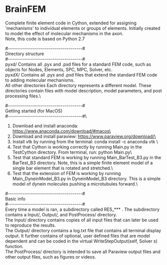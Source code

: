 # BrainFEM
Complete finite element code in Cython, extended for assigning 'mechanisms' to individual elements or groups of elements. Initially created to model the effect of molecular mechanisms in the axon.\
Note, this code is based on Python 2.7

#-------------------------------------#\
Directory structure\
#-------------------------------------#\
pyxd/                     Contains all .pyx and .pxd files for a standard FEM code, such as objects for Nodes, Elements, SPC, MPC, Solver, etc.\
pyxdX/                    Contains all .pyx and .pxd files that extend the standard FEM code to adding molecular mechanisms.\
All other directories     Each directory represents a different model. These directories contain files with model description, model parameters, and post processing files.\


#-------------------------------------#\
Getting started (for MacOS)\
#-------------------------------------#\
1) Download and install anaconda: https://www.anaconda.com/download/#macos\
2) Download and install paraview: https://www.paraview.org/download/\
3) Install vtk by running from the terminal: conda install -c anaconda vtk \
4) Test that Cython is working correctly by running Main.py in the TestCython directory. From terminal, run: python Main.py\
5) Test that standard FEM is working by running Main_BarTest_B3.py in the BarTest_B3 directory. Note, this is a simple finite element model of a single bar element that is rotated and stretched.\
6) Test that the extension of FEM is working by running Main_DyneinModel_B3.py in DyneinModel_B3 directory. This is a simple model of dynein molecules pushing a microtubules forward.\

#-------------------------------------#\
Basic info\
#-------------------------------------#\
Every time a model is ran, a subdirectory called RES_*** . The subdirectory contains a Input/, Output/, and PostProcess/ directory.\
The Input/ directory contains copies of all input files that can later be used to reproduce the results.\
The Output/ directory contains a log.txt file that contains all terminal display output. It further contains of optional, user defined files that are model dependent and can be coded in the virtual WriteStepOutput(self, Solver s) function.\
The PostProcess/ directory is intended to save all Paraview output files and other output files, such as figures or videos.
